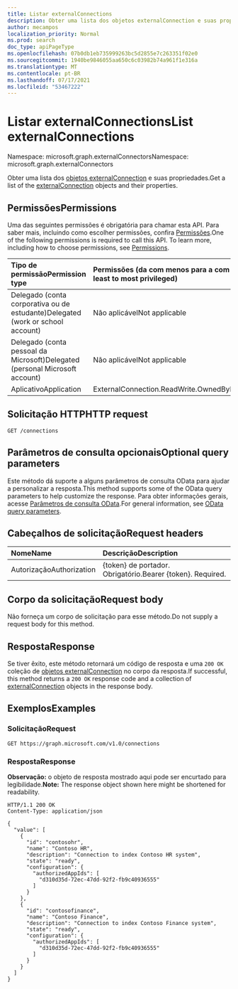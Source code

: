 ```yaml
---
title: Listar externalConnections
description: Obter uma lista dos objetos externalConnection e suas propriedades.
author: mecampos
localization_priority: Normal
ms.prod: search
doc_type: apiPageType
ms.openlocfilehash: 07b0db1eb735999263bc5d2855e7c263351f02e0
ms.sourcegitcommit: 1940be9846055aa650c6c03982b74a961f1e316a
ms.translationtype: MT
ms.contentlocale: pt-BR
ms.lasthandoff: 07/17/2021
ms.locfileid: "53467222"
---
```

# <a name="list-externalconnections"></a><span data-ttu-id="24839-103">Listar externalConnections</span><span class="sxs-lookup"><span data-stu-id="24839-103">List externalConnections</span></span>
<span data-ttu-id="24839-104">Namespace: microsoft.graph.externalConnectors</span><span class="sxs-lookup"><span data-stu-id="24839-104">Namespace: microsoft.graph.externalConnectors</span></span>



<span data-ttu-id="24839-105">Obter uma lista dos [objetos externalConnection](../resources/externalconnectors-externalconnection.md) e suas propriedades.</span><span class="sxs-lookup"><span data-stu-id="24839-105">Get a list of the [externalConnection](../resources/externalconnectors-externalconnection.md) objects and their properties.</span></span>

## <a name="permissions"></a><span data-ttu-id="24839-106">Permissões</span><span class="sxs-lookup"><span data-stu-id="24839-106">Permissions</span></span>
<span data-ttu-id="24839-p101">Uma das seguintes permissões é obrigatória para chamar esta API. Para saber mais, incluindo como escolher permissões, confira [Permissões](/graph/permissions-reference).</span><span class="sxs-lookup"><span data-stu-id="24839-p101">One of the following permissions is required to call this API. To learn more, including how to choose permissions, see [Permissions](/graph/permissions-reference).</span></span>

|<span data-ttu-id="24839-109">Tipo de permissão</span><span class="sxs-lookup"><span data-stu-id="24839-109">Permission type</span></span>|<span data-ttu-id="24839-110">Permissões (da com menos para a com mais privilégios)</span><span class="sxs-lookup"><span data-stu-id="24839-110">Permissions (from least to most privileged)</span></span>|
|:---|:---|
|<span data-ttu-id="24839-111">Delegado (conta corporativa ou de estudante)</span><span class="sxs-lookup"><span data-stu-id="24839-111">Delegated (work or school account)</span></span>|<span data-ttu-id="24839-112">Não aplicável</span><span class="sxs-lookup"><span data-stu-id="24839-112">Not applicable</span></span>|
|<span data-ttu-id="24839-113">Delegado (conta pessoal da Microsoft)</span><span class="sxs-lookup"><span data-stu-id="24839-113">Delegated (personal Microsoft account)</span></span>|<span data-ttu-id="24839-114">Não aplicável</span><span class="sxs-lookup"><span data-stu-id="24839-114">Not applicable</span></span>|
|<span data-ttu-id="24839-115">Aplicativo</span><span class="sxs-lookup"><span data-stu-id="24839-115">Application</span></span>| <span data-ttu-id="24839-116">ExternalConnection.ReadWrite.OwnedBy</span><span class="sxs-lookup"><span data-stu-id="24839-116">ExternalConnection.ReadWrite.OwnedBy</span></span>|

## <a name="http-request"></a><span data-ttu-id="24839-117">Solicitação HTTP</span><span class="sxs-lookup"><span data-stu-id="24839-117">HTTP request</span></span>

<!-- {
  "blockType": "ignored"
}
-->
``` http
GET /connections
```

## <a name="optional-query-parameters"></a><span data-ttu-id="24839-118">Parâmetros de consulta opcionais</span><span class="sxs-lookup"><span data-stu-id="24839-118">Optional query parameters</span></span>
<span data-ttu-id="24839-119">Este método dá suporte a alguns parâmetros de consulta OData para ajudar a personalizar a resposta.</span><span class="sxs-lookup"><span data-stu-id="24839-119">This method supports some of the OData query parameters to help customize the response.</span></span> <span data-ttu-id="24839-120">Para obter informações gerais, acesse [Parâmetros de consulta OData](/graph/query-parameters).</span><span class="sxs-lookup"><span data-stu-id="24839-120">For general information, see [OData query parameters](/graph/query-parameters).</span></span>

## <a name="request-headers"></a><span data-ttu-id="24839-121">Cabeçalhos de solicitação</span><span class="sxs-lookup"><span data-stu-id="24839-121">Request headers</span></span>
|<span data-ttu-id="24839-122">Nome</span><span class="sxs-lookup"><span data-stu-id="24839-122">Name</span></span>|<span data-ttu-id="24839-123">Descrição</span><span class="sxs-lookup"><span data-stu-id="24839-123">Description</span></span>|
|:---|:---|
|<span data-ttu-id="24839-124">Autorização</span><span class="sxs-lookup"><span data-stu-id="24839-124">Authorization</span></span>|<span data-ttu-id="24839-p103">{token} de portador. Obrigatório.</span><span class="sxs-lookup"><span data-stu-id="24839-p103">Bearer {token}. Required.</span></span>|

## <a name="request-body"></a><span data-ttu-id="24839-127">Corpo da solicitação</span><span class="sxs-lookup"><span data-stu-id="24839-127">Request body</span></span>
<span data-ttu-id="24839-128">Não forneça um corpo de solicitação para esse método.</span><span class="sxs-lookup"><span data-stu-id="24839-128">Do not supply a request body for this method.</span></span>

## <a name="response"></a><span data-ttu-id="24839-129">Resposta</span><span class="sxs-lookup"><span data-stu-id="24839-129">Response</span></span>

<span data-ttu-id="24839-130">Se tiver êxito, este método retornará um código de resposta e uma `200 OK` coleção de [objetos externalConnection](../resources/externalconnectors-externalconnection.md) no corpo da resposta.</span><span class="sxs-lookup"><span data-stu-id="24839-130">If successful, this method returns a `200 OK` response code and a collection of [externalConnection](../resources/externalconnectors-externalconnection.md) objects in the response body.</span></span>

## <a name="examples"></a><span data-ttu-id="24839-131">Exemplos</span><span class="sxs-lookup"><span data-stu-id="24839-131">Examples</span></span>

### <a name="request"></a><span data-ttu-id="24839-132">Solicitação</span><span class="sxs-lookup"><span data-stu-id="24839-132">Request</span></span>
<!-- {
  "blockType": "request",
  "name": "list_externalconnection"
}
-->
``` http
GET https://graph.microsoft.com/v1.0/connections
```


### <a name="response"></a><span data-ttu-id="24839-133">Resposta</span><span class="sxs-lookup"><span data-stu-id="24839-133">Response</span></span>
<span data-ttu-id="24839-134">**Observação:** o objeto de resposta mostrado aqui pode ser encurtado para legibilidade.</span><span class="sxs-lookup"><span data-stu-id="24839-134">**Note:** The response object shown here might be shortened for readability.</span></span>
<!-- {
  "blockType": "response",
  "truncated": true,
  "@odata.type": "Collection(microsoft.graph.externalConnectors.externalConnection)"
}
-->
``` http
HTTP/1.1 200 OK
Content-Type: application/json

{
  "value": [
    {
      "id": "contosohr",
      "name": "Contoso HR",
      "description": "Connection to index Contoso HR system",
      "state": "ready",
      "configuration": {
        "authorizedAppIds": [
          "d310d35d-72ec-47dd-92f2-fb9c40936555"
        ]
      }
    },
    {
      "id": "contosofinance",
      "name": "Contoso Finance",
      "description": "Connection to index Contoso Finance system",
      "state": "ready",
      "configuration": {
        "authorizedAppIds": [
          "d310d35d-72ec-47dd-92f2-fb9c40936555"
        ]
      }
    }
  ]
}
```

